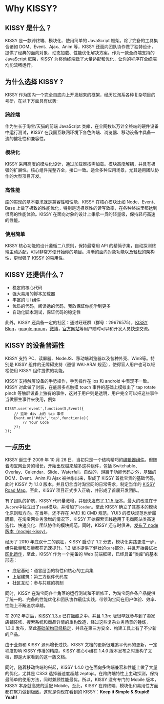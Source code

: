 
# Why KISSY?

## KISSY 是什么？

KISSY 是一款跨终端、模块化、使用简单的 JavaScript 框架。除了完备的工具集合诸如 DOM、Event、Ajax、Anim 等，KISSY 还面向团队协作做了独特设计，提供了经典的面向对象、动态加载、性能优化解决方案。作为一款全终端支持的 JavaScript 框架，KISSY 为移动终端做了大量适配和优化，让你的程序在全终端均能流畅运行。

## 为什么选择 KISSY ?

KISSY 作为国内一个完全自底向上开发起来的框架，经历过淘系各种复杂项目的考研，在以下方面具有优势:

### 跨终端

作为生长于淘宝/天猫的前端 JavaScript 类库，在全网数以万计全终端的硬件设备中运行测试，KISSY 在我国互联网环境下各色终端、浏览器、移动设备中具备一流的健壮性和兼容性。

### 模块化

KISSY 采用高度的模块化设计，通过加载器按需加载。模块高度解耦，并具有极强的扩展性。核心组件完整齐全，接口一致。适合多种应用场景，尤其适用团队协作的大型项目开发。

### 高性能

库的实现的基本要求就是兼容性和性能，KISSY 在核心模块比如 Node、Event、Base 上做了极致的性能优化，特别是选择器性的读写效率，在各种终端里都达到很高的性能体验。KISSY 在面向对象的设计上秉承一贯的轻量级，保持轻巧高速的性能。

### 使用简单

KISSY 核心功能的设计遵循二八原则，保持最常用 API 的精简子集，自动探测终端主动适配，可以非常方便开始你的项目。清晰的面向对象功能以及轻松的架构性，更增强了 KISSY 的易用性。

## KISSY 还提供什么？

- 稳定的核心代码
- 强大易用的脚本加载器
- 丰富的 UI 组件
- 优质的代码，阅读她的代码，我敢保证你能学到更多
- 自动化脚本测试，保证代码的稳定性

此外，KISSY 还具备一定的社区：通过旺旺群（群号：29676575），[KISSY Blog](http://blog.kissyui.com)，[google group](http://groups.google.com/group/kissy-ui)，[微博](http://weibo.com/kissyteam)，[官方网站](http://docs.kissyui.com)等用户随时可以和开发人员快速交流。

## KISSY 的设备普适性

KISSY 支持 PC、读屏器、NodeJS、移动端浏览器以及各种外壳、Win8等。特别是 KISSY 组件的无障碍支持（遵循 WAI-ARAI 规范），使得盲人用户也可以轻松使用 KISSY 组件提供的功能。

KISSY 支持触屏设备的手势操作，手势操作在 ios 和 android 中表现不一致。KISSY 对此做了封装，在底层多点触摸 touch 事件的基础上模拟出了 tap rotate pinch 等触屏设备上独有的事件，这对于用户则是透明，用户完全可以把这些事件当做原生事件来使用，例如

	KISSY.use('event',function(S,Event){
		// 监听 div 上的 tap 事件
		Event.on('#div','tap',function(e){
			// Your Code
		});
	});

## 一点历史

KISSY 诞生于 2009 年 10 月 26 日，当初只是一个结构精巧的[编辑器组件](http://ued.taobao.com/blog/2009/10/kissy-editor/)。但随着淘宝网业务的增长，开始出现越来越多这种组件，包括 Switchable、Overlay、Calendar、Slide、Waterfall。自然的，游离于功能代码之外，基础的 DOM、Event、Anim 和 Ajax 被抽象出来，形成了 KISSY 首批宝贵的基础代码，此时 KISSY 为 1.1.0 版本。并且切合当时淘宝网的日常需求，制定当年的 [KISSY Road Map](http://ued.taobao.com/blog/2010/08/release-kissy-1-1-0/)。至此，KISSY 项目正式步入正轨，并形成了首届开发团队。

有了团队的护航，KISSY 代码量激增，并很快[发布了 1.1.5 版本](http://ued.taobao.com/blog/2010/09/release-kissy-1-1-5/)。最大的改进在于从`core`中独立出了`seed`模块，并增加了`loader`。至此 KISSY 确立了其基本的模块化原则和方向。在当年，还不存在 AMD 和 CMD 规范，YUI3 的模块规范也步履蹒跚，在淘宝网业务激增的情况下，KISSY 开始探索实践适用于电商网站类高速迭代、快速变化、团队协作的模块规范。同时，KISSY 还与时俱进，[发布了 node 版本（nodejs-kissy）](http://ued.taobao.com/blog/2010/11/nodejs-kissy/)。

经历了 2010 年底双十二的疯狂，KISSY 启动了 1.2 分支，模块化实践更进一步，组件数量和质量都在迅速提升。1.2 版本提供了健壮的`core`部分，并且开始尝试[社区化运作](http://gallery.kissyui.com)，至此，KISSY 作为一个完备的 Web 前端框架，已经具备“类库”的基本形态：

- 底层基础：语言层面的特性和核心的工具集
- 上层建筑：第三方组件代码库
- 社区互动：参与共建的机制

同时，KISSY 在淘宝网各个角落的运行测试和不断修正，为淘宝网各条产品提供了统一的、完备的性能优化和团队协作最佳实践，带领淘宝网在用户体验、效率、性能上不断追求卓越。

在 2012 年之后，[KISSY 1.3.x](http://ued.taobao.com/blog/2012/12/kissy-1-3-0-released/) 已在酝酿之中。并且 1.3rc 版很早就参与到了卖家店铺装修、搜索系统和商品详情的重构改造，经过这些复杂业务场景的锤炼，1.3.0 发布，至此[基础架构已经稳定](http://ued.taobao.com/blog/2013/03/modular-scalable-kissy/)，并且在第三方安全、构建工具上有了不少新的产品。

由于业务和 KISSY 源码增长过快，KISSY 文档的更新很难追平代码的更新，一定程度影响 KISSY 传播的精度。KISSY 核心小组在 1.4.0 版本发布之时重构了文档，即是大家看到的这一版文档。

同时，随着移动终端的兴起，KISSY 1.4.0 也在面向多终端兼容和性能上做了大量的优化，尤其是 CSS3 选择器速度超越 zeptojs。在跨终端特性上主动探测，保持最简单的使用方法，同时兼顾性能最优。所以，KISSY 没有专门的 Mobile 版本，KISSY 本身就高效的适配 Mobile。至此，KISSY 在跨终端、模块化和易用性方面都在努力做到极致。这就是你现在看到的 KISSY：**Keep it Simple & Stupid! Yeah!**


